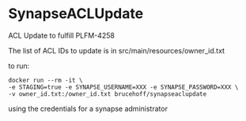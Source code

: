 # SynapseACLUpdate
ACL Update to fulfill PLFM-4258

The list of ACL IDs to update is in src/main/resources/owner_id.txt

to run:
```
docker run --rm -it \
-e STAGING=true -e SYNAPSE_USERNAME=XXX -e SYNAPSE_PASSWORD=XXX \
-v owner_id.txt:/owner_id.txt brucehoff/synapseaclupdate
```
using the credentials for a synapse administrator
